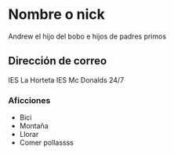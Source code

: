 # Nombre o nick

Andrew el hijo del bobo e hijos de padres primos

## Dirección de correo

IES La Horteta
IES Mc Donalds 24/7

### Aficciones

- Bici
- Montaña
- Llorar
- Comer pollassss

